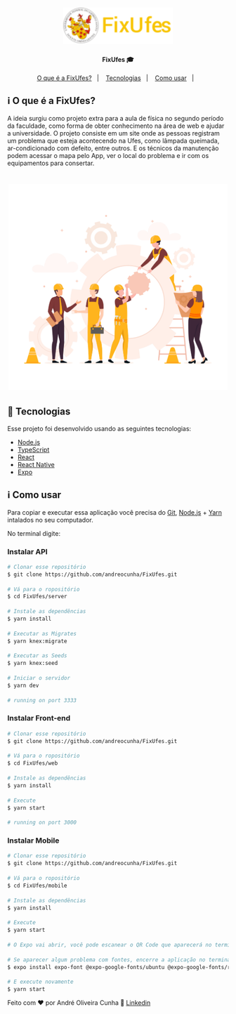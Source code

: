 <h1 align="center">
    <img alt="FixUfes" title="#FixUfes" src=".github/logo_ufes.png" width="250px" />
</h1>

<h4 align="center"> 
	FixUfes 🎓
</h4>

<p align="center">
  <a href="#-information_source">O que é a FixUfes?</a>&nbsp;&nbsp;&nbsp;|&nbsp;&nbsp;&nbsp;
  <a href="#rocket-Tecnologias">Tecnologias</a>&nbsp;&nbsp;&nbsp;|&nbsp;&nbsp;&nbsp;
  <a href="#how-to-use">Como usar</a>&nbsp;&nbsp;&nbsp;|&nbsp;&nbsp;&nbsp;
</p>

## :information_source: O que é a FixUfes?

A ideia surgiu como projeto extra para a aula de física no segundo período da faculdade, 
como forma de obter conhecimento na área de web e ajudar a universidade. O projeto consiste 
em um site onde as pessoas registram um problema que esteja acontecendo na Ufes, como 
lâmpada queimada, ar-condicionado com defeito, entre outros. E os técnicos da manutenção 
podem acessar o mapa pelo App, ver o local do problema e ir com os equipamentos para consertar.


<h1 align="center">
    <img alt="Example" title="Example" src=".github/trabalhadores.png" width="500px" />
</h1>


## :rocket: Tecnologias

Esse projeto foi desenvolvido usando as seguintes tecnologias:

- [Node.js][nodejs]
- [TypeScript][typescript]
- [React][reactjs]
- [React Native][rn]
- [Expo][expo]

## :information_source: Como usar

Para copiar e executar essa aplicação você precisa do [Git](https://git-scm.com), [Node.js][nodejs] + [Yarn][yarn] intalados no seu computador.

No terminal digite:

### Instalar API 

```bash
# Clonar esse repositório
$ git clone https://github.com/andreocunha/FixUfes.git

# Vá para o ropositório
$ cd FixUfes/server

# Instale as dependências
$ yarn install

# Executar as Migrates
$ yarn knex:migrate

# Executar as Seeds
$ yarn knex:seed

# Iniciar o servidor
$ yarn dev

# running on port 3333
```

### Instalar Front-end

```bash
# Clonar esse repositório
$ git clone https://github.com/andreocunha/FixUfes.git

# Vá para o ropositório
$ cd FixUfes/web

# Instale as dependências
$ yarn install

# Execute
$ yarn start

# running on port 3000
```

### Instalar Mobile

```bash
# Clonar esse repositório
$ git clone https://github.com/andreocunha/FixUfes.git

# Vá para o ropositório
$ cd FixUfes/mobile

# Instale as dependências
$ yarn install

# Execute
$ yarn start

# O Expo vai abrir, você pode escanear o QR Code que aparecerá no terminal ou na página web usando o app da Expo no seu celular.

# Se aparecer algum problema com fontes, encerre a aplicação no terminal "CONTROL + C", execute:
$ expo install expo-font @expo-google-fonts/ubuntu @expo-google-fonts/roboto

# E execute novamente
$ yarn start

```

Feito com ♥ por André Oliveira Cunha :wave: [Linkedin](https://www.linkedin.com/in/andr%C3%A9-oliveira-cunha-b26b3a156/)

[nodejs]: https://nodejs.org/
[typescript]: https://www.typescriptlang.org/
[expo]: https://expo.io/
[reactjs]: https://reactjs.org
[rn]: https://facebook.github.io/react-native/
[yarn]: https://yarnpkg.com/
